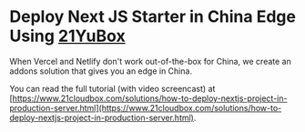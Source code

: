 # Deploy Next JS Starter in China Edge Using [21YuBox](https://www.21cloudbox.com/)

When Vercel and Netlify don't work out-of-the-box for China, we create an addons solution that gives you an edge in China.

You can read the full tutorial (with video screencast) at [https://www.21cloudbox.com/solutions/how-to-deploy-nextjs-project-in-production-server.html](https://www.21cloudbox.com/solutions/how-to-deploy-nextjs-project-in-production-server.html).


